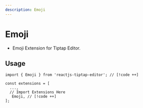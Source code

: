 ```yaml
---
description: Emoji
---
```


# Emoji

- Emoji Extension for Tiptap Editor.

## Usage

```tsx
import { Emoji } from 'reactjs-tiptap-editor'; // [!code ++]

const extensions = [
  ...,
  // Import Extensions Here
   Emoji, // [!code ++]
];
```
